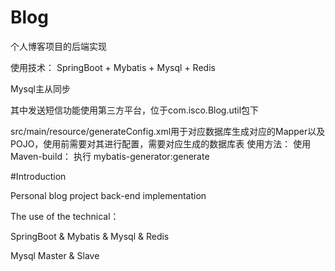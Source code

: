 # Blog
个人博客项目的后端实现

使用技术：
SpringBoot + Mybatis + Mysql + Redis

Mysql主从同步

其中发送短信功能使用第三方平台，位于com.isco.Blog.util包下

src/main/resource/generateConfig.xml用于对应数据库生成对应的Mapper以及POJO，使用前需要对其进行配置，需要对应生成的数据库表
使用方法：
使用Maven-build： 执行 mybatis-generator:generate

#Introduction

Personal blog project back-end implementation

The use of the technical：

SpringBoot & Mybatis & Mysql & Redis

Mysql Master & Slave
